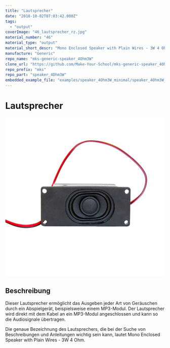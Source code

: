 ```yaml
---
title: "Lautsprecher"
date: "2018-10-02T07:03:42.000Z"
tags: 
  - "output"
coverImage: "46_lautsprecher_rz.jpg"
material_number: "46"
material_type: "output"
material_short_descr: "Mono Enclosed Speaker with Plain Wires - 3W 4 Ohm Lautsprecher"
manufacture: "Generic"
repo_name: "mks-generic-speaker_4Ohm3W"
clone_url: "https://github.com/Make-Your-School/mks-generic-speaker_4Ohm3W.git"
repo_prefix: "mks"
repo_part: "speaker_4Ohm3W"
embedded_example_file: "examples/speaker_4Ohm3W_minimal/speaker_4Ohm3W_minimal.ino"
---
```



# Lautsprecher

![Lautsprecher](./46_lautsprecher_rz.png)

## Beschreibung
Dieser Lautsprecher ermöglicht das Ausgeben jeder Art von Geräuschen durch ein Abspielgerät, beispielsweise einem MP3-Modul. Der Lautsprecher wird direkt mit dem Kabel an ein MP3-Modul angeschlossen und kann so die Audiosignale übertragen.

Die genaue Bezeichnung des Lautsprechers, die bei der Suche von Beschreibungen und Anleitungen wichtig sein kann, lautet Mono Enclosed Speaker with Plain Wires - 3W 4 Ohm.

<!-- infolist -->



